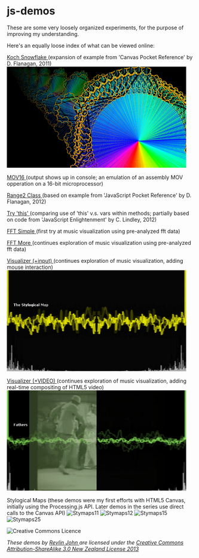 js-demos
========

These are some very loosely organized experiments, for the purpose of improving my understanding.

Here's an equally loose index of what can be viewed online:


[Koch Snowflake ](http://uni-sol.org/js-demos/kochflake.html) 
(expansion of example from 'Canvas Pocket Reference' by D. Flanagan, 2011)
![Koch Snowflake](kochflake.png)


[MOV16 ](http://uni-sol.org/js-demos/mov16.html) 
(output shows up in console; an emulation of an assembly MOV opperation on a 16-bit microprocessor) 

[Range2 Class ](http://uni-sol.org/js-demos/class.html) 
(based on example from 'JavaScript Pocket Reference' by D. Flanagan, 2012)

[Try 'this' ](http://uni-sol.org/js-demos/this.html) 
(comparing use of 'this' v.s. vars within methods; partially based on code from 'JavaScript Enlightenment' by C. Lindley, 2012)


[FFT Simple ](http://uni-sol.org/js-demos/fft-simple.html) 
(first try at music visualization using pre-analyzed fft data)

[FFT More ](http://uni-sol.org/js-demos/fft.html) 
(continues exploration of music visualization using pre-analyzed fft data)

[Visualizer (+input) ](http://uni-sol.org/js-demos/visualizer.html)
(continues exploration of music visualization, adding mouse interaction)
![Visualizer+](visualizer.png)

[Visualizer (+VIDEO) ](http://uni-sol.org/js-demos/happy-b-day.html)
(continues exploration of music visualization, adding real-time compositing of HTML5 video)
![Visualizer+Video](fathers.png)


Stylogical Maps 
(these demos were my first efforts with HTML5 Canvas, initially using the Processing.js API. Later demos in the series use direct calls to the Canvas API)
![Stymaps11](http://www.uni-sol.org/js-demos/stymaps/images/stymaps11.gif) 	![Stymaps12](http://www.uni-sol.org/js-demos/stymaps/images/stymaps12.gif) 
![Stymaps15](http://www.uni-sol.org/js-demos/stymaps/images/stymaps15.gif) 	![Stymaps25](http://www.uni-sol.org/js-demos/stymaps/images/stymaps25.gif)

![Creative Commons Licence](http://i.creativecommons.org/l/by-sa/3.0/nz/88x31.png) 

*These demos by [Revlin John ](mailto:revlin@uni-sol.org) are licensed under the [Creative Commons Attribution-ShareAlike 3.0 New Zealand License 2013 ](http://creativecommons.org/licenses/by-sa/3.0/nz/deed.en_GB)*

